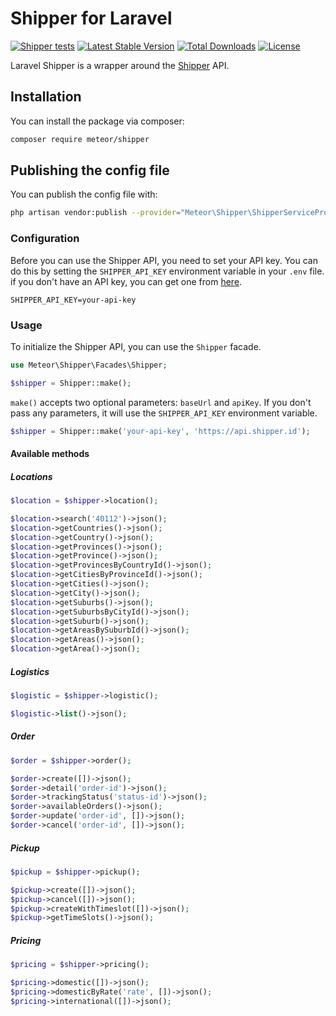 # Shipper for Laravel

[![Shipper tests](https://github.com/meteorid-labs/laravel-shipper/actions/workflows/tests.yml/badge.svg)](https://github.com/meteorid-labs/laravel-shipper/actions/workflows/tests.yml)
[![Latest Stable Version](https://poser.pugx.org/meteor/shipper/v/stable)](https://packagist.org/packages/meteor/shipper)
[![Total Downloads](https://poser.pugx.org/meteor/shipper/downloads)](https://packagist.org/packages/meteor/shipper)
[![License](https://poser.pugx.org/meteor/shipper/license)](https://packagist.org/packages/meteor/shipper)

Laravel Shipper is a wrapper around the [Shipper](https://shipper.id) API.

## Installation

You can install the package via composer:

```bash
composer require meteor/shipper
```

## Publishing the config file

You can publish the config file with:

```bash
php artisan vendor:publish --provider="Meteor\Shipper\ShipperServiceProvider" --tag="meteor.shipper.config"
```

### Configuration

Before you can use the Shipper API, you need to set your API key. You can do this by setting the `SHIPPER_API_KEY` environment variable in your `.env` file. if you don't have an API key, you can get one from [here](https://shipper.id).

```dotenv
SHIPPER_API_KEY=your-api-key
```

### Usage

To initialize the Shipper API, you can use the `Shipper` facade.

```php
use Meteor\Shipper\Facades\Shipper;

$shipper = Shipper::make();
```

`make()` accepts two optional parameters: `baseUrl` and `apiKey`. If you don't pass any parameters, it will use the `SHIPPER_API_KEY` environment variable.

```php
$shipper = Shipper::make('your-api-key', 'https://api.shipper.id');
```

#### Available methods

##### Locations

```php
$location = $shipper->location();

$location->search('40112')->json();
$location->getCountries()->json();
$location->getCountry()->json();
$location->getProvinces()->json();
$location->getProvince()->json();
$location->getProvincesByCountryId()->json();
$location->getCitiesByProvinceId()->json();
$location->getCities()->json();
$location->getCity()->json();
$location->getSuburbs()->json();
$location->getSuburbsByCityId()->json();
$location->getSuburb()->json();
$location->getAreasBySuburbId()->json();
$location->getAreas()->json();
$location->getArea()->json();
```

##### Logistics

```php
$logistic = $shipper->logistic();

$logistic->list()->json();
```

##### Order

```php
$order = $shipper->order();

$order->create([])->json();
$order->detail('order-id')->json();
$order->trackingStatus('status-id')->json();
$order->availableOrders()->json();
$order->update('order-id', [])->json();
$order->cancel('order-id', [])->json();
```

##### Pickup

```php
$pickup = $shipper->pickup();

$pickup->create([])->json();
$pickup->cancel([])->json();
$pickup->createWithTimeslot([])->json();
$pickup->getTimeSlots()->json();
```

##### Pricing

```php
$pricing = $shipper->pricing();

$pricing->domestic([])->json();
$pricing->domesticByRate('rate', [])->json();
$pricing->international([])->json();
```
